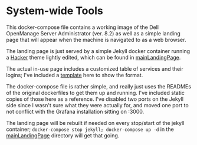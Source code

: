 # System-wide Tools

This docker-compose file contains a working image 
of the Dell OpenManage Server Administrator (ver. 8.2)
as well as a simple landing page that will appear 
when the machine is navigated to as a web browser.

The landing page is just served by a simple Jekyll
docker container running a 
[Hacker](https://github.com/pages-themes/hacker) 
theme lightly edited, which can be found in
[mainLandingPage](mainLandingPage/).

The actual in-use page includes a customized table
of services and their logins; I've included a 
[template](mainLandingPage/serviceTable.md-TEMPLATE) 
here to show the format.

The docker-compose file is rather simple, and really
just uses the READMEs of the original dockerfiles 
to get them up and running. I've included static 
copies of those here as a reference.  I've disabled
two ports on the Jekyll side since I wasn't sure what 
they were actually for, and moved one port to not conflict
with the Grafana installation sitting on :3000.

The landing page will be rebuilt if needed on every
stop/start of the jekyll container; 
```docker-compose stop jekyll; docker-compose up -d``` 
in the [mainLandingPage](mainLandingPage) directory
will get that going.
